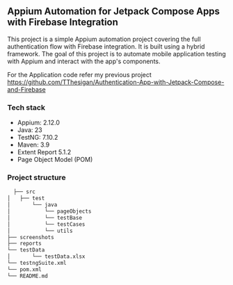 ## Appium Automation for Jetpack Compose Apps with Firebase Integration

This project is a simple Appium automation project covering the full authentication flow with Firebase integration. It is built using a hybrid framework. The goal of this project is to automate mobile application testing with Appium and interact with the app's components.

For the Application code refer my previous project https://github.com/TThesigan/Authentication-App-with-Jetpack-Compose-and-Firebase



### Tech stack

* Appium: 2.12.0
* Java: 23
* TestNG: 7.10.2
* Maven: 3.9
* Extent Report 5.1.2
* Page Object Model (POM)



### Project structure


```sh
  ├── src
│   ├── test
│       └── java
│           └── pageObjects
│           └── testBase
│           └── testCases
│           └── utils  
├── screenshots
├── reports
└── testData
│       └── testData.xlsx
└── testngSuite.xml
└── pom.xml
└── README.md

  ```
